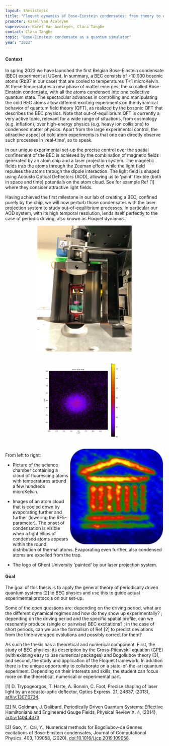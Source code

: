 ```yaml
---
layout: thesistopic
title: "Floquet dynamics of Bose-Einstein condensates: from theory to experiment"
promoter: Karel Van Acoleyen
supervisor: Karel Van Acoleyen, Clara Tanghe
contact: Clara Tanghe
topic: "Bose-Einstein condensate as a quantum simulator"
year: "2023"
---
```


#### Context

In spring 2022 we have launched the first Belgian Bose-Einstein condensate (BEC) experiment at UGent.
In summary, a BEC consists of >10.000 bosonic atoms (Rb87 in our case) that are cooled to temperatures T<1 microKelvin.
At these temperatures a new phase of matter emerges, the so called Bose-Einstein condensate, with all the atoms condensed into one collective quantum state.
The spectacular advances in controlling and manipulating the cold BEC atoms allow different exciting experiments on the dynamical behavior of quantum field theory (QFT), as realized by the bosonic QFT that describes the BEC physics.
Note that out-of-equilibrium QFT is currently a very active topic, relevant for a wide range of situations, from cosmology (e.g. inflation), over high-energy physics (e.g. heavy ion collisions) to condensed matter physics.
Apart from the large experimental control, the attractive aspect of cold atom experiments is that one can directly observe such processes in ‘real-time’, so to speak.

In our unique experimental set-up the precise control over the spatial confinement of the BEC is achieved by the combination of magnetic fields generated by an atom chip and a laser projection system.
The magnetic fields trap the atoms through the Zeeman effect while the light field repulses the atoms through the dipole interaction.
The light field is shaped using Acousto Optical Deflectors (AOD), allowing us to 'paint' flexible (both in space and time) potentials on the atom cloud.
See for example Ref [1] where they consider attractive light fields.

Having achieved the first milestone in our lab of creating a BEC, confined purely by the chip, we will now perturb those condensates with the laser projection system to study out-of-equilibrium processes.
In particular our AOD system, with its high temporal resolution, lends itself perfectly to the case of periodic driving, also known as Floquet dynamics.

<p align="middle">
  <img alt="Science chamber" src="/images/thesistopics/2023CTanghe1.png" width="300px" />
  <img alt="BEC transition" src="/images/thesistopics/2023CTanghe2.gif" width="300px" />
  <img alt="Projected UGent logo" src="/images/thesistopics/2023CTanghe3.jpg" style="float:right; width:300px" />
</p>

From left to right:

- Picture of the science chamber containing a cloud of fluorescing atoms with temperatures around a few hundreds microKelvin.

- Images of an atom cloud that is cooled down by evaporating further and further (lowering the RF5-parameter). The onset of condensation is visible when a tight ellips of condensed atoms appears within the round distribution of thermal atoms. Evaporating even further, also condensed atoms are expelled from the trap.

- The logo of Ghent University 'painted' by our laser projection system.

#### Goal

The goal of this thesis is to apply the general theory of periodically driven quantum systems [2] to BEC physics and use this to guide actual experimental protocols on our set-up.

Some of the open questions are: depending on the driving period, what are the different dynamical regimes and how do they show up experimentally? ; depending on the driving period and the specific spatial profile, can we resonantly produce (single or pairwise) BEC excitations? ; in the case of short periods, can we use the formalism of Ref [2] to predict deviations from the time-averaged evolutions and possibly correct for them?

As such the thesis has a theoretical and numerical component.
First, the study of BEC physics: its description by the Gross-Piteavskii equation (GPE) (with existing easy to use numerical packages) and Bogoliubov theory [3], and second, the study and application of the Floquet framework.
In addition there is the unique opportunity to collaborate on a state-of-the-art quantum experiment.
Depending on their interests and skills, the student can focus more on the theoretical, numerical or experimental part.

[1] D. Trypogeorgos, T. Harte, A. Bonnin, C. Foot, Precise shaping of laser light by an acousto-optic deflector, Optics Express. 21, 24837, (2013), [arXiv:1307.6734](https://arxiv.org/abs/1307.6734).

[2] N. Goldman, J. Dalibard, Periodically Driven Quantum Systems: Effective Hamiltonians and Engineered Gauge Fields, Physical Review X. 4, (2014), [arXiv:1404.4373](https://arxiv.org/abs/1404.4373).

[3] Gao, Y., Cai, Y., Numerical methods for Bogoliubov-de Gennes excitations of Bose-Einstein condensates, Journal of Computational Physics. 403, 109058, (2020), [doi:10.1016/j.jcp.2019.109058](https://doi.org/10.1016/j.jcp.2019.109058).

